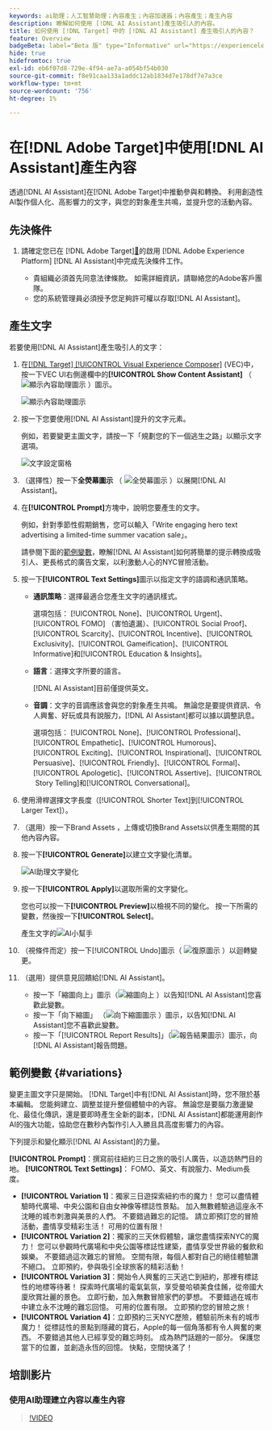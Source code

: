 ```yaml
---
keywords: ai助理；人工智慧助理；內容產生；內容加速器；內容產生；產生內容
description: 瞭解如何使用 [!DNL AI Assistant]產生吸引人的內容。
title: 如何使用 [!DNL Target] 中的 [!DNL AI Assistant] 產生吸引人的內容？
feature: Overview
badgeBeta: label="Beta 版" type="Informative" url="https://experienceleague.adobe.com/docs/target/using/introduction/intro.html?lang=zh-Hant#beta newtab=true" tooltip=" [!DNL Adobe Target] 有哪些 Beta 版功能。"
hide: true
hidefromtoc: true
exl-id: eb6f07d8-729e-4f94-ae7a-a054bf54b030
source-git-commit: f8e91caa133a1addc12ab1834d7e178df7e7a3ce
workflow-type: tm+mt
source-wordcount: '756'
ht-degree: 1%

---
```


# 在[!DNL Adobe Target]中使用[!DNL AI Assistant]產生內容

透過[!DNL AI Assistant]在[!DNL Adobe Target]中推動參與和轉換。 利用創造性AI製作個人化、高影響力的文字，與您的對象產生共鳴，並提升您的活動內容。

## 先決條件

1. 請確定您已在 [!DNL Adobe Target][&#128279;](/help/main/c-intro/enabling-ai-assistant.md)的啟用 [!DNL Adobe Experience Platform] [!DNL AI Assistant]中完成先決條件工作。

   * 貴組織必須首先同意法律條款。 如需詳細資訊，請聯絡您的Adobe客戶團隊。
   * 您的系統管理員必須授予您足夠許可權以存取[!DNL AI Assistant]。

## 產生文字

若要使用[!DNL AI Assistant]產生吸引人的文字：

1. 在[[!DNL Target] [!UICONTROL Visual Experience Composer]](/help/main/c-experiences/c-visual-experience-composer/viztarget-options.md) (VEC)中，按一下VEC UI右側邊欄中的&#x200B;**[!UICONTROL Show Content Assistant]** （ ![顯示內容助理圖示](/help/main/assets/icons/MagicWand.svg) ）圖示。

   ![顯示內容助理圖示](/help/main/c-intro/assets/ai-assistant-conntet-generation-icon.png)

1. 按一下您要使用[!DNL AI Assistant]提升的文字元素。

   例如，若要變更主圖文字，請按一下「規劃您的下一個逃生之路」以顯示文字選項。

   ![文字設定窗格](/help/main/c-intro/assets/ai-text-settings.png)

1. （選擇性）按一下&#x200B;**全熒幕圖示** （ ![全熒幕圖示](/help/main/assets/icons/FullScreen.svg) ）以展開[!DNL AI Assistant]。

1. 在&#x200B;**[!UICONTROL Prompt]**&#x200B;方塊中，說明您要產生的文字。

   例如，針對季節性假期銷售，您可以輸入「Write engaging hero text advertising a limited-time summer vacation sale」。

   請參閱下面的[範例變數](#variations)，瞭解[!DNL AI Assistant]如何將簡單的提示轉換成吸引人、更長格式的廣告文案，以利激動人心的NYC冒險活動。

1. 按一下&#x200B;**[!UICONTROL Text Settings]**&#x200B;圖示以指定文字的語調和通訊策略。

   * **通訊策略**：選擇最適合您產生文字的通訊樣式。

     選項包括： [!UICONTROL None]、[!UICONTROL Urgent]、[!UICONTROL FOMO] （害怕遺漏）、[!UICONTROL Social Proof]、[!UICONTROL Scarcity]、[!UICONTROL Incentive]、[!UICONTROL Exclusivity]、[!UICONTROL Gameification]、[!UICONTROL Informative]和[!UICONTROL Education & Insights]。

   * **語言**：選擇文字所要的語言。

     [!DNL AI Assistant]目前僅提供英文。

   * **音調**：文字的音調應該會與您的對象產生共鳴。 無論您是要提供資訊、令人興奮、好玩或具有說服力，[!DNL AI Assistant]都可以據以調整訊息。

     選項包括： [!UICONTROL None]、[!UICONTROL Professional]、[!UICONTROL Empathetic]、[!UICONTROL Humorous]、[!UICONTROL Exciting]、[!UICONTROL Inspirational]、[!UICONTROL Persuasive]、[!UICONTROL Friendly]、[!UICONTROL Formal]、[!UICONTROL Apologetic]、[!UICONTROL Assertive]、[!UICONTROL &#x200B; Story Telling]和[!UICONTROL Conversational]。

1. 使用滑桿選擇文字長度（[!UICONTROL Shorter Text]到[!UICONTROL Larger Text]）。

1. （選用）按一下Brand Assets ，上傳或切換Brand Assets以供產生期間的其他內容內容。

1. 按一下&#x200B;**[!UICONTROL Generate]**&#x200B;以建立文字變化清單。

   ![AI助理文字變化](/help/main/c-intro/assets/ai-variations-text.png)

1. 按一下&#x200B;**[!UICONTROL Apply]**&#x200B;以選取所需的文字變化。

   您也可以按一下&#x200B;**[!UICONTROL Preview]**&#x200B;以檢視不同的變化。 按一下所需的變數，然後按一下&#x200B;**[!UICONTROL Select]**。

   產生文字的![AI小幫手](/help/main/c-intro/assets/ai-text-done.png)

1. （視條件而定）按一下[!UICONTROL Undo]圖示（ ![復原圖示](/help/main/assets/icons/Undo.svg) ）以迴轉變更。

1. （選用）提供意見回饋給[!DNL AI Assistant]。

   * 按一下「縮圖向上」圖示（![縮圖向上](/help/main/assets/icons/ThumbUp.svg) ）以告知[!DNL AI Assistant]您喜歡此變數。
   * 按一下「向下縮圖」 （![向下縮圖圖示](/help/main/assets/icons/ThumbDown.svg) ）圖示，以告知[!DNL AI Assistant]您不喜歡此變數。
   * 按一下「[!UICONTROL Report Results]」（![報告結果圖示](/help/main/assets/icons/Flag.svg)）圖示，向[!DNL AI Assistant]報告問題。

## 範例變數 {#variations}

變更主圖文字只是開始。 [!DNL Target]中有[!DNL AI Assistant]時，您不限於基本編輯。 您能夠建立、調整並提升整個體驗中的內容。 無論您是要腦力激盪變化、最佳化傳訊，還是要即時產生全新的副本，[!DNL AI Assistant]都能運用創作AI的強大功能，協助您在數秒內製作引人入勝且具高度影響力的內容。

下列提示和變化顯示[!DNL AI Assistant]的力量。

**[!UICONTROL Prompt]**：撰寫前往紐約三日之旅的吸引人廣告，以造訪熱門目的地。
**[!UICONTROL Text Settings]**： FOMO、英文、有說服力、Medium長度。
* **[!UICONTROL Variation 1]**：獨家三日遊探索紐約市的魔力！ 您可以盡情體驗時代廣場、中央公園和自由女神像等標誌性景點。 加入無數體驗過這座永不沈睡的城市刺激與美景的人們。 不要錯過難忘的記憶。 請立即預訂您的冒險活動，盡情享受精彩生活！ 可用的位置有限！
* **[!UICONTROL Variation 2]**：獨家的三天休假體驗，讓您盡情探索NYC的魔力！ 您可以參觀時代廣場和中央公園等標誌性建築，盡情享受世界級的餐飲和娛樂。 不要錯過這次難忘的冒險。 空間有限，每個人都對自己的絕佳體驗讚不絕口。 立即預約，參與吸引全球旅客的精彩活動！
* **[!UICONTROL Variation 3]**：開始令人興奮的三天逃亡到紐約，那裡有標誌性的地標等待著！ 探索時代廣場的電氣氣氛，享受曼哈頓美食佳餚，從帝國大廈欣賞壯麗的景色。 立即行動，加入無數冒險家們的夢想。 不要錯過在城市中建立永不沈睡的難忘回憶。 可用的位置有限。 立即預約您的冒險之旅！
* **[!UICONTROL Variation 4]**：立即預約三天NYC歷險，體驗前所未有的城市魔力！ 從標誌性的景點到隱藏的寶石，Apple的每一個角落都有令人興奮的東西。 不要錯過其他人已經享受的難忘時刻。 成為熱門話題的一部分。 保護您當下的位置，並創造永恆的回憶。 快點，空間快滿了！

## 培訓影片

### 使用AI助理建立內容以產生內容

>[!VIDEO](https://video.tv.adobe.com/v/3434646/?learn=on&captions=chi_hant">https://video.tv.adobe.com/v/3434646/?learn=on&captions=chi_hant)
